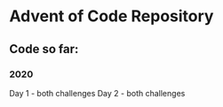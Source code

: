 # Advent of Code Repository

## Code so far:
### 2020
Day 1 - both challenges
Day 2 - both challenges